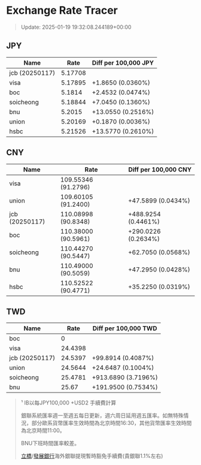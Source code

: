 # Exchange Rate Tracer

> Update: 2025-01-19 19:32:08.244189+00:00

## JPY

| Name           |    Rate | Diff per 100,000 JPY   |
|----------------|---------|------------------------|
| jcb (20250117) | 5.17708 |                        |
| visa           | 5.17895 | +1.8650 (0.0360%)      |
| boc            | 5.1814  | +2.4532 (0.0474%)      |
| soicheong      | 5.18844 | +7.0450 (0.1360%)      |
| bnu            | 5.2015  | +13.0550 (0.2516%)     |
| union          | 5.20169 | +0.1870 (0.0036%)      |
| hsbc           | 5.21526 | +13.5770 (0.2610%)     |

## CNY

| Name           | Rate                | Diff per 100,000 CNY   |
|----------------|---------------------|------------------------|
| visa           | 109.55346	(91.2796) |                        |
| union          | 109.60105	(91.2400) | +47.5899 (0.0434%)     |
| jcb (20250117) | 110.08998	(90.8348) | +488.9254 (0.4461%)    |
| boc            | 110.38000	(90.5961) | +290.0226 (0.2634%)    |
| soicheong      | 110.44270	(90.5447) | +62.7050 (0.0568%)     |
| bnu            | 110.49000	(90.5059) | +47.2950 (0.0428%)     |
| hsbc           | 110.52522	(90.4771) | +35.2250 (0.0319%)     |

## TWD

| Name           |    Rate | Diff per 100,000 TWD   |
|----------------|---------|------------------------|
| boc            |  0      |                        |
| visa           | 24.4398 |                        |
| jcb (20250117) | 24.5397 | +99.8914 (0.4087%)     |
| union          | 24.5644 | +24.6487 (0.1004%)     |
| soicheong      | 25.4781 | +913.6890 (3.7196%)    |
| bnu            | 25.67   | +191.9500 (0.7534%)    |


> ¹ IB以每JPY100,000 +USD2 手續費計算
>
> 銀聯系統匯率週一至週五每日更新，週六周日延用週五匯率。如無特殊情況，部分歐系貨幣匯率生效時間為北京時間16:30，其他貨幣匯率生效時間為北京時間11:00。
>
> BNU下班時間匯率較差。
>
> [立橋](https://www.wlbank.com.mo/uploads/ueditor/file/20181211/1544536513900230.pdf)/[發展銀行](https://www.mdb.com.mo/Service_Charges_20230728.pdf)海外銀聯提現暫時豁免手續費(貴銀聯1.1%左右)

